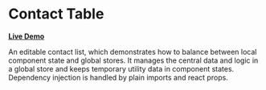 # Contact Table

**[Live Demo](https://solkimicreb.github.io/react-easy-state/examples/contacts/)**

An editable contact list, which demonstrates how to balance between local component state and global stores. It manages the central data and logic in a global store and keeps temporary utility data in component states. Dependency injection is handled by plain imports and react props.
